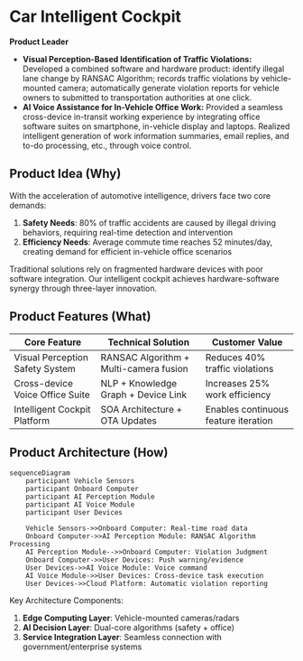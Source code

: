 # Car Intelligent Cockpit
**Product Leader**  
- **Visual Perception-Based Identification of Traffic Violations:** Developed a combined software and hardware product: identify illegal lane change by RANSAC Algorithm; records traffic violations by vehicle-mounted camera; automatically generate violation reports for vehicle owners to submitted to transportation authorities at one click.
- **AI Voice Assistance for In-Vehicle Office Work:** Provided a seamless cross-device in-transit working experience by integrating office software suites on smartphone, in-vehicle display and laptops. Realized intelligent generation of work information summaries, email replies, and to-do processing, etc., through voice control.


## Product Idea (Why)
With the acceleration of automotive intelligence, drivers face two core demands:  
1. **Safety Needs**: 80% of traffic accidents are caused by illegal driving behaviors, requiring real-time detection and intervention  
2. **Efficiency Needs**: Average commute time reaches 52 minutes/day, creating demand for efficient in-vehicle office scenarios  

Traditional solutions rely on fragmented hardware devices with poor software integration. Our intelligent cockpit achieves hardware-software synergy through three-layer innovation.

## Product Features (What)
| Core Feature | Technical Solution | Customer Value |
|--------------|--------------------|----------------|
| Visual Perception Safety System | RANSAC Algorithm + Multi-camera fusion | Reduces 40% traffic violations |
| Cross-device Voice Office Suite | NLP + Knowledge Graph + Device Link | Increases 25% work efficiency |
| Intelligent Cockpit Platform | SOA Architecture + OTA Updates | Enables continuous feature iteration |

## Product Architecture (How)
```mermaid
sequenceDiagram
    participant Vehicle Sensors
    participant Onboard Computer
    participant AI Perception Module
    participant AI Voice Module
    participant User Devices
    
    Vehicle Sensors->>Onboard Computer: Real-time road data
    Onboard Computer->>AI Perception Module: RANSAC Algorithm Processing
    AI Perception Module-->>Onboard Computer: Violation Judgment
    Onboard Computer->>User Devices: Push warning/evidence
    User Devices->>AI Voice Module: Voice command
    AI Voice Module->>User Devices: Cross-device task execution
    User Devices->>Cloud Platform: Automatic violation reporting
```

Key Architecture Components:
1. **Edge Computing Layer**: Vehicle-mounted cameras/radars
2. **AI Decision Layer**: Dual-core algorithms (safety + office)
3. **Service Integration Layer**: Seamless connection with government/enterprise systems

